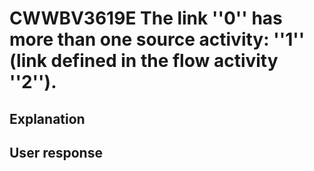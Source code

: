 # CWWBV3619E The link ''0'' has more than one source activity: ''1'' (link defined in the flow activity ''2'').

## Explanation

## User response